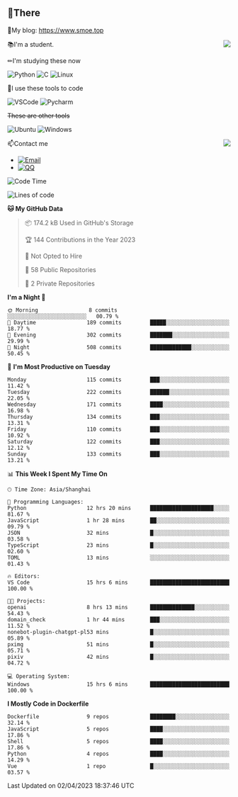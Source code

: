 
## 👏There

📰My blog: https://www.smoe.top

<img align="right" src="https://github-readme-stats.vercel.app/api/top-langs/?username=AkashiCoin"/>


📚I'm a student.

✏I'm studying these now

![Python](https://img.shields.io/badge/-Python-blue?style=flat-square&logo=Python&logoColor=fff)
![C](https://img.shields.io/badge/-C-585858?style=flat-square&logo=C&logoColor=fff)
![Linux](https://img.shields.io/badge/-Linux-black?style=flat-square&logo=Linux&logoColor=fff)

🔨I use these tools to code

![VSCode](https://img.shields.io/badge/-VSCode-blue?style=flat-square&logo=visualstudiocode&logoColor=fff)
![Pycharm](https://img.shields.io/badge/-Pycharm-green?style=flat-square&logo=pycharm&logoColor=fff)

 ~~These are other tools~~

![Ubuntu](https://img.shields.io/badge/-Ubuntu-orange?style=flat-square&logo=Ubuntu&logoColor=fff)
![Windows](https://img.shields.io/badge/-Windows-blue?style=flat-square&logo=Windows&logoColor=fff)

<img align="right" src="https://github-readme-stats.vercel.app/api?username=AkashiCoin" />


📫Contact me

* [![Email](https://img.shields.io/badge/Email-l1040186796@gmail.com-1?style=social&logoColor=fff)](mailto:l1040186796@gmail.com)
* [![QQ](https://img.shields.io/badge/QQ-1040186796-1?style=social&logoColor=fff)](tencent://AddContact/?fromId=45&fromSubId=1&subcmd=all&uin=1040186796&website=www.oicqzone.com)

<!--START_SECTION:waka-->
![Code Time](http://img.shields.io/badge/Code%20Time-677%20hrs%2039%20mins-blue)

![Lines of code](https://img.shields.io/badge/From%20Hello%20World%20I%27ve%20Written-237.8%20thousand%20lines%20of%20code-blue)

**🐱 My GitHub Data** 

> 📦 174.2 kB Used in GitHub's Storage 
 > 
> 🏆 144 Contributions in the Year 2023
 > 
> 🚫 Not Opted to Hire
 > 
> 📜 58 Public Repositories 
 > 
> 🔑 2 Private Repositories 
 > 
**I'm a Night 🦉** 

```text
🌞 Morning                8 commits           ░░░░░░░░░░░░░░░░░░░░░░░░░   00.79 % 
🌆 Daytime                189 commits         █████░░░░░░░░░░░░░░░░░░░░   18.77 % 
🌃 Evening                302 commits         ███████░░░░░░░░░░░░░░░░░░   29.99 % 
🌙 Night                  508 commits         █████████████░░░░░░░░░░░░   50.45 % 
```
📅 **I'm Most Productive on Tuesday** 

```text
Monday                   115 commits         ███░░░░░░░░░░░░░░░░░░░░░░   11.42 % 
Tuesday                  222 commits         ██████░░░░░░░░░░░░░░░░░░░   22.05 % 
Wednesday                171 commits         ████░░░░░░░░░░░░░░░░░░░░░   16.98 % 
Thursday                 134 commits         ███░░░░░░░░░░░░░░░░░░░░░░   13.31 % 
Friday                   110 commits         ███░░░░░░░░░░░░░░░░░░░░░░   10.92 % 
Saturday                 122 commits         ███░░░░░░░░░░░░░░░░░░░░░░   12.12 % 
Sunday                   133 commits         ███░░░░░░░░░░░░░░░░░░░░░░   13.21 % 
```


📊 **This Week I Spent My Time On** 

```text
🕑︎ Time Zone: Asia/Shanghai

💬 Programming Languages: 
Python                   12 hrs 20 mins      ████████████████████░░░░░   81.67 % 
JavaScript               1 hr 28 mins        ██░░░░░░░░░░░░░░░░░░░░░░░   09.79 % 
JSON                     32 mins             █░░░░░░░░░░░░░░░░░░░░░░░░   03.58 % 
TypeScript               23 mins             █░░░░░░░░░░░░░░░░░░░░░░░░   02.60 % 
TOML                     13 mins             ░░░░░░░░░░░░░░░░░░░░░░░░░   01.43 % 

🔥 Editors: 
VS Code                  15 hrs 6 mins       █████████████████████████   100.00 % 

🐱‍💻 Projects: 
openai                   8 hrs 13 mins       ██████████████░░░░░░░░░░░   54.43 % 
domain_check             1 hr 44 mins        ███░░░░░░░░░░░░░░░░░░░░░░   11.52 % 
nonebot-plugin-chatgpt-pl53 mins             █░░░░░░░░░░░░░░░░░░░░░░░░   05.89 % 
pximg                    51 mins             █░░░░░░░░░░░░░░░░░░░░░░░░   05.71 % 
pixiv                    42 mins             █░░░░░░░░░░░░░░░░░░░░░░░░   04.72 % 

💻 Operating System: 
Windows                  15 hrs 6 mins       █████████████████████████   100.00 % 
```

**I Mostly Code in Dockerfile** 

```text
Dockerfile               9 repos             ████████░░░░░░░░░░░░░░░░░   32.14 % 
JavaScript               5 repos             ████░░░░░░░░░░░░░░░░░░░░░   17.86 % 
Shell                    5 repos             ████░░░░░░░░░░░░░░░░░░░░░   17.86 % 
Python                   4 repos             ████░░░░░░░░░░░░░░░░░░░░░   14.29 % 
Vue                      1 repo              █░░░░░░░░░░░░░░░░░░░░░░░░   03.57 % 
```




 Last Updated on 02/04/2023 18:37:46 UTC
<!--END_SECTION:waka-->
